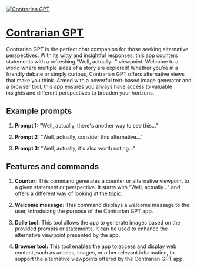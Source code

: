 [![Contrarian GPT](null)](https://chat.openai.com/g/g-L9dKB7u16-contrarian-gpt)

# [Contrarian GPT](https://chat.openai.com/g/g-L9dKB7u16-contrarian-gpt)

Contrarian GPT is the perfect chat companion for those seeking alternative perspectives. With its witty and insightful responses, this app counters statements with a refreshing "Well, actually..." viewpoint. Welcome to a world where multiple sides of a story are explored! Whether you're in a friendly debate or simply curious, Contrarian GPT offers alternative views that make you think. Armed with a powerful text-based image generator and a browser tool, this app ensures you always have access to valuable insights and different perspectives to broaden your horizons.

## Example prompts

1. **Prompt 1:** "Well, actually, there's another way to see this..."

2. **Prompt 2:** "Well, actually, consider this alternative..."

3. **Prompt 3:** "Well, actually, it's also worth noting..."

## Features and commands

1. **Counter:** This command generates a counter or alternative viewpoint to a given statement or perspective. It starts with "Well, actually..." and offers a different way of looking at the topic.

2. **Welcome message:** This command displays a welcome message to the user, introducing the purpose of the Contrarian GPT app.

3. **Dalle tool:** This tool allows the app to generate images based on the provided prompts or statements. It can be used to enhance the alternative viewpoint presented by the app.

4. **Browser tool:** This tool enables the app to access and display web content, such as articles, images, or other relevant information, to support the alternative viewpoints offered by the Contrarian GPT app.
